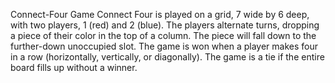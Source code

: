 Connect-Four Game
Connect Four is played on a grid, 7 wide by 6 deep, with two players, 1 (red) and 2 (blue). The players alternate turns, dropping a piece of their color in the top of a column. The piece will fall down to the further-down unoccupied slot.
The game is won when a player makes four in a row (horizontally, vertically, or diagonally). The game is a tie if the entire board fills up without a winner.
